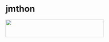 # jmthon

<p align="left"><a href="https://heroku.com/deploy?template=https://github.com/ZMA_6/roz"> <img src="https://img.shields.io/badge/Deploy%20To%20Heroku-purple?style=for-the-badge&logo=heroku" width="320" height="58.45"/></a></p>
